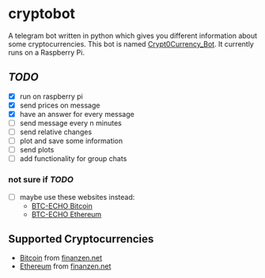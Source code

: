 # cryptobot
A telegram bot written in python which gives you different information about some cryptocurrencies.
This bot is named [Crypt0Currency\_Bot](t.me/Crypt0Currency_Bot).
It currently runs on a Raspberry Pi.

## _TODO_
- [x] run on raspberry pi
- [x] send prices on message
- [x] have an  answer for every message
- [ ] send message every n minutes
- [ ] send relative changes
- [ ] plot and save some information
- [ ] send plots
- [ ] add functionality for group chats

### not sure if _TODO_
- [ ] maybe use these websites instead:
  - [BTC-ECHO Bitcoin](https://www.btc-echo.de/bitcoin-kurs/)
  - [BTC-ECHO Ethereum](https://www.btc-echo.de/ether-kurs/)

## Supported Cryptocurrencies
- [Bitcoin](https://bitcoin.org/) from [finanzen.net](http://www.finanzen.net/devisen/bitcoin-euro-kurs)
- [Ethereum](https://www.ethereum.org/) from [finanzen.net](http://www.finanzen.net/devisen/ethereum-euro-kurs)
